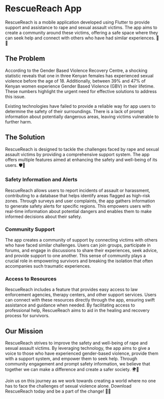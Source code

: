 # RescueReach App

RescueReach is a mobile application developed using Flutter to provide support and assistance to rape and sexual assault victims. The app aims to create a community around these victims, offering a safe space where they can seek help and connect with others who have had similar experiences. 📱🤝

## The Problem

According to the Gender Based Violence Recovery Centre, a shocking statistic reveals that one in three Kenyan females has experienced sexual violence before the age of 18. Additionally, between 39% and 47% of Kenyan women experience Gender Based Violence (GBV) in their lifetime. These numbers highlight the urgent need for effective solutions to address this issue.

Existing technologies have failed to provide a reliable way for app users to determine the safety of their surroundings. There is a lack of prompt information about potentially dangerous areas, leaving victims vulnerable to further harm.

## The Solution

RescueReach is designed to tackle the challenges faced by rape and sexual assault victims by providing a comprehensive support system. The app offers multiple features aimed at enhancing the safety and well-being of its users. 🛡️🌟

### Safety Information and Alerts

RescueReach allows users to report incidents of assault or harassment, contributing to a database that helps identify areas flagged as high-risk zones. Through surveys and user complaints, the app gathers information to generate safety alerts for specific regions. This empowers users with real-time information about potential dangers and enables them to make informed decisions about their safety.

### Community Support

The app creates a community of support by connecting victims with others who have faced similar challenges. Users can join groups, participate in forums, and engage in discussions to share their experiences, seek advice, and provide support to one another. This sense of community plays a crucial role in empowering survivors and breaking the isolation that often accompanies such traumatic experiences.

### Access to Resources

RescueReach includes a feature that provides easy access to law enforcement agencies, therapy centers, and other support services. Users can connect with these resources directly through the app, ensuring swift assistance and guidance when needed. By facilitating access to professional help, RescueReach aims to aid in the healing and recovery process for survivors.

## Our Mission

RescueReach strives to improve the safety and well-being of rape and sexual assault victims. By leveraging technology, the app aims to give a voice to those who have experienced gender-based violence, provide them with a support system, and empower them to seek help. Through community engagement and prompt safety information, we believe that together we can make a difference and create a safer society. 🌍🤝

Join us on this journey as we work towards creating a world where no one has to face the challenges of sexual violence alone. Download RescueReach today and be a part of the change! 📲💪